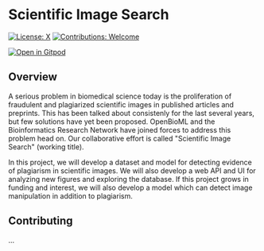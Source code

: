 # Scientific Image Search

[![License: X](https://img.shields.io/badge/License-MIT-black.svg)](https://opensource.org/licenses/MIT)
[![Contributions: Welcome](https://img.shields.io/badge/Contributions-Welcome-forestgreen.svg)](#Contributing)

[![Open in Gitpod](https://gitpod.io/button/open-in-gitpod.svg)](https://gitpod.io/#https://github.com/Bioinformatics-Research-Network/Scientific-Image-Search)


## Overview

A serious problem in biomedical science today is the proliferation of fraudulent and plagiarized scientific images in published articles and preprints. This has been talked about consistenly for the last several years, but few solutions have yet been proposed. OpenBioML and the Bioinformatics Research Network have joined forces to address this problem head on. Our collaborative effort is called "Scientific Image Search" (working title).

In this project, we will develop a dataset and model for detecting evidence of plagiarism in scientific images. We will also develop a web API and UI for analyzing new figures and exploring the database. If this project grows in funding and interest, we will also develop a model which can detect image manipulation in addition to plagiarism.

## Contributing

...
